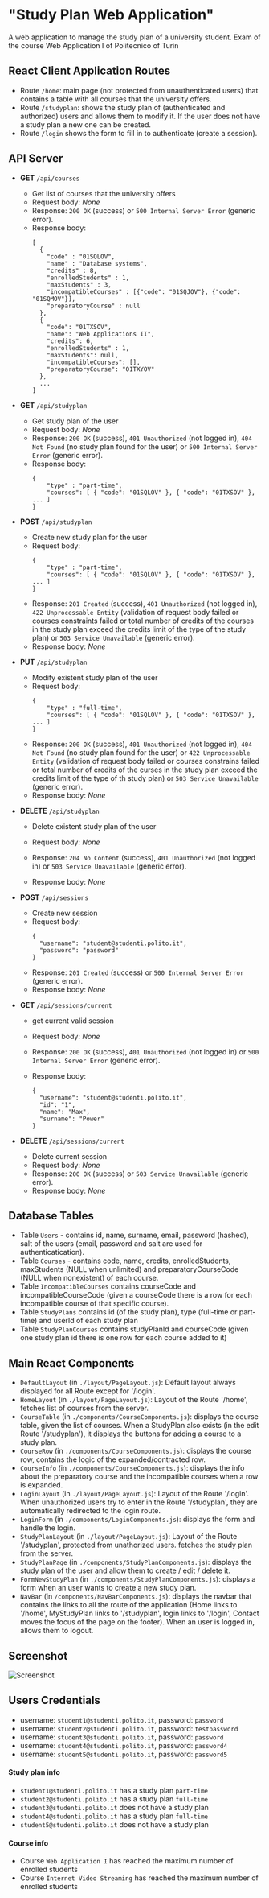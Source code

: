 # "Study Plan Web Application"

A web application to manage the study plan of a university student.
Exam of the course Web Application I of Politecnico of Turin

## **React Client Application Routes**

- Route `/home`: main page (not protected from unauthenticated users) that contains a table with all courses that the university offers.
- Route `/studyplan`: shows the study plan of  (authenticated and authorized) users and allows them to modify it. If the user does not have a study plan a new one can be created.
- Route `/login` shows the form to fill in to authenticate (create a session).


## **API Server**

- **GET** `/api/courses`
  - Get list of courses that the university offers
  - Request body: _None_
  - Response: `200 OK` (success) or `500 Internal Server Error` (generic error).
  - Response body: 
    ```
    [
      {
        "code" : "01SQLOV",
        "name" : "Database systems",
        "credits" : 8,
        "enrolledStudents" : 1,
        "maxStudents" : 3,
        "incompatibleCourses" : [{"code": "01SQJOV"}, {"code": "01SQMOV"}],
        "preparatoryCourse" : null
      },
      {
        "code": "01TXSOV",
        "name": "Web Applications II",
        "credits": 6,
        "enrolledStudents" : 1,
        "maxStudents": null,
        "incompatibleCourses": [],
        "preparatoryCourse": "01TXYOV"
      },
      ...  
    ]
    ```
- **GET** `/api/studyplan`
  - Get study plan of the user
  - Request body: _None_
  - Response: `200 OK` (success), `401 Unauthorized` (not logged in), `404 Not Found` (no study plan found for the user) or `500 Internal Server Error` (generic error).
  - Response body:
    ```
    {
        "type" : "part-time",
        "courses": [ { "code": "01SQLOV" }, { "code": "01TXSOV" }, ... ]
    }
    ```

- **POST** `/api/studyplan`
  - Create new study plan for the user
  - Request body: 
    ```
    {
        "type" : "part-time",
        "courses": [ { "code": "01SQLOV" }, { "code": "01TXSOV" }, ... ]
    }
    ```
  - Response: `201 Created` (success), `401 Unauthorized` (not logged in), `422 Unprocessable Entity` (validation of request body failed or courses constraints failed or total number of credits of the courses in the study plan exceed the credits limit of the type of the study plan) or `503 Service Unavailable` (generic error).
  - Response body: _None_

- **PUT** `/api/studyplan`
  - Modify existent study plan of the user
  - Request body: 
    ```
    {
        "type" : "full-time",
        "courses": [ { "code": "01SQLOV" }, { "code": "01TXSOV" }, ... ]
    }
    ```
  - Response: `200 OK` (success), `401 Unauthorized` (not logged in), `404 Not Found` (no study plan found for the user) or `422 Unprocessable Entity` (validation of request body failed or courses constrains failed or total number of credits of the curses in the study plan exceed the credits limit of the type of th study plan) or `503 Service Unavailable` (generic error).
  - Response body: _None_

- **DELETE** `/api/studyplan`
  - Delete existent study plan of the user
  - Request body: _None_
  - Response: `204 No Content` (success), `401 Unauthorized` (not logged in) or `503 Service Unavailable` (generic error).

  - Response body: _None_

- **POST** `/api/sessions`
  - Create new session
  - Request body:
    ```
    {
      "username": "student@studenti.polito.it",
      "password": "password"
    }
    ```
  - Response: `201 Created` (success) or `500 Internal Server Error` (generic error).
  - Response body: _None_

- **GET** `/api/sessions/current`
  - get current valid session
  - Request body: _None_ 
  - Response: `200 OK` (success), `401 Unauthorized` (not logged in) or `500 Internal Server Error` (generic error).

  - Response body:
    ```
    {
      "username": "student@studenti.polito.it",
      "id": "1",
      "name": "Max",
      "surname": "Power"
    }
    ```
- **DELETE** `/api/sessions/current`
  - Delete current session
  - Request body: _None_
  - Response: `200 OK` (success) or `503 Service Unavailable` (generic error).
  - Response body: _None_



## **Database Tables**

- Table `Users` - contains id, name, surname, email, password (hashed), salt of the users (email, password and salt are used for authenticatication).
- Table `Courses` - contains code, name, credits, enrolledStudents, maxStudents (NULL when unlimited) and preparatoryCourseCode (NULL when nonexistent) of each course.
- Table `IncompatibleCourses` contains courseCode and incompatibleCourseCode (given a courseCode there is a row for each incompatible course of that specific course).
- Table `StudyPlans` contains id (of the study plan), type (full-time or part-time) and userId of each study plan
- Table `StudyPlanCourses` contains studyPlanId and courseCode (given one study plan id there is one row for each course added to it)

## **Main React Components**

- `DefaultLayout` (in `./layout/PageLayout.js`): Default layout always displayed for all Route except for '/login'.
- `HomeLayout` (in `./layout/PageLayout.js`): Layout of the Route '/home', fetches list of courses from the server.
- `CourseTable` (in `./components/CourseComponents.js`): displays the course table, given the list of courses. When a StudyPlan also exists (in the edit Route '/studyplan'), it displays the buttons for adding a course to a study plan.
- `CourseRow` (in `./components/CourseComponents.js`): displays the course row, contains the logic of the expanded/contracted row.
- `CourseInfo` (in `./components/CourseComponents.js`): displays the info about the preparatory course and the incompatible courses when a row is expanded.
- `LoginLayout` (in `./layout/PageLayout.js`): Layout of the Route '/login'. When unauthorized users try to enter in the Route '/studyplan', they are automatically redirected to the login route.
- `LoginForm` (in `./components/LoginComponents.js`): displays the form and handle the login.
- `StudyPlanLayout` (in `./layout/PageLayout.js`): Layout of the Route '/studyplan', protected from unathorized users. fetches the study plan from the server.
- `StudyPlanPage` (in `./components/StudyPlanComponents.js`): displays the study plan of the user and allow them to create / edit / delete it.
- `FormNewStudyPlan` (in `./components/StudyPlanComponents.js`): displays a form when an user wants to create a new study plan.
- `NavBar` (in `/components/NavBarComponents.js`): displays the navbar that contains the links to all the route of the application (Home links to '/home', MyStudyPlan links to '/studyplan', login links to '/login', Contact moves the focus of the page on the footer). When an user is logged in, allows them to logout.



## **Screenshot**

![Screenshot](./img/screenshot.jpg)

## **Users Credentials**

- username: `student1@studenti.polito.it`, password: `password`
- username: `student2@studenti.polito.it`, password: `testpassword`
- username: `student3@studenti.polito.it`, password: `password`
- username: `student4@studenti.polito.it`, password: `password4`
- username: `student5@studenti.polito.it`, password: `password5`

#### **Study plan info**

- `student1@studenti.polito.it` has a study plan `part-time`
- `student2@studenti.polito.it` has a study plan `full-time`
- `student3@studenti.polito.it` does not have a study plan
- `student4@studenti.polito.it` has a study plan `full-time`
- `student5@studenti.polito.it` does not have a study plan

#### **Course info**

- Course `Web Application I` has reached the maximum number of enrolled students
- Course `Internet Video Streaming` has reached the maximum number of enrolled students
